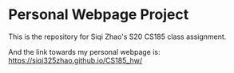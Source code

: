 # Personal Webpage Project

This is the repository for Siqi Zhao's S20 CS185 class assignment.

And the link towards my personal webpage is: https://siqi325zhao.github.io/CS185_hw/
